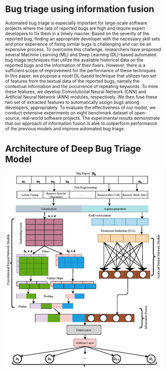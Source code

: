 # Bug triage using information fusion
Automated bug triage is especially important for large-scale software projects where the rate of reported bugs are high and require expert developers to fix them in a timely manner. Based on the severity of the reported bug, finding an appropriate developer with the necessary skill sets and prior experience of fixing similar bugs is challenging and can be an expensive process. To overcome this challenge, researchers have proposed several Machine Learning (ML) and Deep Learning (DL)-based automated bug triage techniques that utilize the available historical data on the reported bugs and the information of their fixers. However, there is a sufficient scope of improvement for the performance of these techniques. In this paper, we propose a novel DL-based technique that utilizes two set of features from the textual data of the reported bugs, namely the contextual information and the occurrence of repeating keywords. To mine these features, we develop Convolutional Neural Network (CNN) and Artificial Neural Network (ANN) modules, respectively. We then fuse these two set of extracted features to automatically assign bugs among developers, appropriately. To evaluate the effectiveness of our model, we conduct extensive experiments on eight benchmark dataset of open-source, real-world software projects. The experimental results demonstrate that our approach of information fusion is able to outperform performance of the previous models and improve automated bug triage.
# Architecture of Deep Bug Triage Model
![Architecture of Deep Bug Triage Model](https://github.com/dipongkor/bug-triage/blob/main/Deep%20Triage%20Model%20V2.jpg?raw=true)
